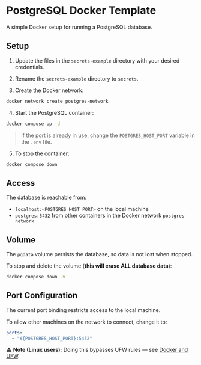 # PostgreSQL Docker Template

A simple Docker setup for running a PostgreSQL database.

## Setup

1. Update the files in the `secrets-example` directory with your desired credentials.

2. Rename the `secrets-example` directory to `secrets`.

3. Create the Docker network:

```bash
docker network create postgres-network
```

4. Start the PostgreSQL container:

```bash
docker compose up -d
```

> If the port is already in use, change the `POSTGRES_HOST_PORT` variable in the `.env` file.

5. To stop the container:

```bash
docker compose down
```

## Access

The database is reachable from:

- `localhost:<POSTGRES_HOST_PORT>` on the local machine
- `postgres:5432` from other containers in the Docker network `postgres-network`

## Volume

The `pgdata` volume persists the database, so data is not lost when stopped.

To stop and delete the volume (**this will erase ALL database data**):

```bash
docker compose down -v
```

## Port Configuration

The current port binding restricts access to the local machine.

To allow other machines on the network to connect, change it to:

```yaml
ports:
  - "${POSTGRES_HOST_PORT}:5432"
```

⚠️ **Note (Linux users):** Doing this bypasses UFW rules — see [Docker and UFW](https://docs.docker.com/engine/network/packet-filtering-firewalls/#docker-and-ufw).